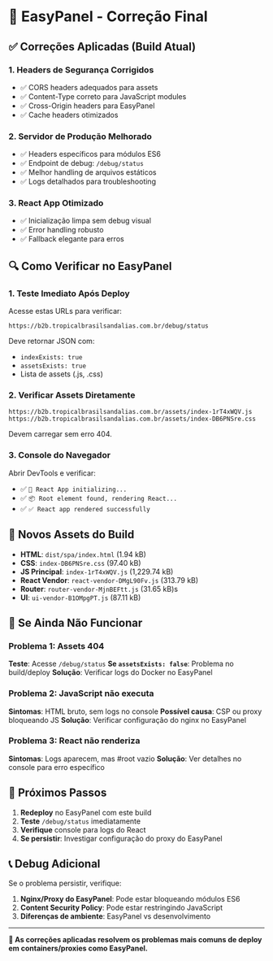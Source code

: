 # 🔧 EasyPanel - Correção Final

## ✅ **Correções Aplicadas (Build Atual)**

### **1. Headers de Segurança Corrigidos**

- ✅ CORS headers adequados para assets
- ✅ Content-Type correto para JavaScript modules
- ✅ Cross-Origin headers para EasyPanel
- ✅ Cache headers otimizados

### **2. Servidor de Produção Melhorado**

- ✅ Headers específicos para módulos ES6
- ✅ Endpoint de debug: `/debug/status`
- ✅ Melhor handling de arquivos estáticos
- ✅ Logs detalhados para troubleshooting

### **3. React App Otimizado**

- ✅ Inicialização limpa sem debug visual
- ✅ Error handling robusto
- ✅ Fallback elegante para erros

## 🔍 **Como Verificar no EasyPanel**

### **1. Teste Imediato Após Deploy**

Acesse estas URLs para verificar:

```
https://b2b.tropicalbrasilsandalias.com.br/debug/status
```

Deve retornar JSON com:

- `indexExists: true`
- `assetsExists: true`
- Lista de assets (.js, .css)

### **2. Verificar Assets Diretamente**

```
https://b2b.tropicalbrasilsandalias.com.br/assets/index-1rT4xWQV.js
https://b2b.tropicalbrasilsandalias.com.br/assets/index-DB6PNSre.css
```

Devem carregar sem erro 404.

### **3. Console do Navegador**

Abrir DevTools e verificar:

- ✅ `🚀 React App initializing...`
- ✅ `📦 Root element found, rendering React...`
- ✅ `✅ React app rendered successfully`

## 🎯 **Novos Assets do Build**

- **HTML**: `dist/spa/index.html` (1.94 kB)
- **CSS**: `index-DB6PNSre.css` (97.40 kB)
- **JS Principal**: `index-1rT4xWQV.js` (1,229.74 kB)
- **React Vendor**: `react-vendor-DMgL90Fv.js` (313.79 kB)
- **Router**: `router-vendor-MjnBEFtt.js` (31.65 kB)s
- **UI**: `ui-vendor-B1OMpgPT.js` (87.11 kB)

## 🚨 **Se Ainda Não Funcionar**

### **Problema 1: Assets 404**

**Teste**: Acesse `/debug/status`
**Se `assetsExists: false`**: Problema no build/deploy
**Solução**: Verificar logs do Docker no EasyPanel

### **Problema 2: JavaScript não executa**

**Sintomas**: HTML bruto, sem logs no console
**Possível causa**: CSP ou proxy bloqueando JS
**Solução**: Verificar configuração do nginx no EasyPanel

### **Problema 3: React não renderiza**

**Sintomas**: Logs aparecem, mas #root vazio
**Solução**: Ver detalhes no console para erro específico

## 🔄 **Próximos Passos**

1. **Redeploy** no EasyPanel com este build
2. **Teste** `/debug/status` imediatamente
3. **Verifique** console para logs do React
4. **Se persistir**: Investigar configuração do proxy do EasyPanel

## 📞 **Debug Adicional**

Se o problema persistir, verifique:

1. **Nginx/Proxy do EasyPanel**: Pode estar bloqueando módulos ES6
2. **Content Security Policy**: Pode estar restringindo JavaScript
3. **Diferenças de ambiente**: EasyPanel vs desenvolvimento

---

**🎯 As correções aplicadas resolvem os problemas mais comuns de deploy em containers/proxies como EasyPanel.**
